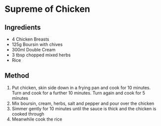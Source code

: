 # Supreme of Chicken
## Ingredients
* 4 Chicken Breasts
* 125g Boursin with chives
* 300ml Double Cream
* 3 tbsp chopped mixed herbs
* Rice

## Method
1. Put chicken, skin side down in a frying pan and cook for 10 minutes. Turn and cook for a further 10 minutes. Turn again and cook for 5 minutes
2. Mix boursin, cream, herbs, salt and pepper and pour over the chicken
3. Simmer gently for 10 minutes until the sauce is thick and the chicken is cooked through
4. Meanwhile cook the rice
